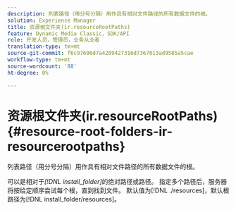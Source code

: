 ```yaml
---
description: 列表路径（用分号分隔）用作具有相对文件路径的所有数据文件的根。
solution: Experience Manager
title: 资源根文件夹(ir.resourceRootPaths)
feature: Dynamic Media Classic，SDK/API
role: 开发人员，管理员，业务从业者
translation-type: tm+mt
source-git-commit: f6c97606d7a4209427316d7367013ad9585a5cae
workflow-type: tm+mt
source-wordcount: '88'
ht-degree: 0%

---
```



# 资源根文件夹(ir.resourceRootPaths){#resource-root-folders-ir-resourcerootpaths}

列表路径（用分号分隔）用作具有相对文件路径的所有数据文件的根。

可以是相对于&#x200B;*[!DNL install_folder]*&#x200B;的绝对路径或路径。 指定多个路径后，服务器将按给定顺序尝试每个根，直到找到文件。 默认值为[!DNL ./resources]，默认根路径为[!DNL install_folder/resources]。
